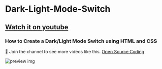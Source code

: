 # Dark-Light-Mode-Switch
## [Watch it on youtube](https://youtu.be/xyrrKj4mJSo)
### How to Create a Dark/Light Mode Switch using HTML and CSS

💙 Join the channel to see more videos like this. [Open Source Coding](https://www.youtube.com/@opensourcecoding)

![preview img](/preview.gif)
